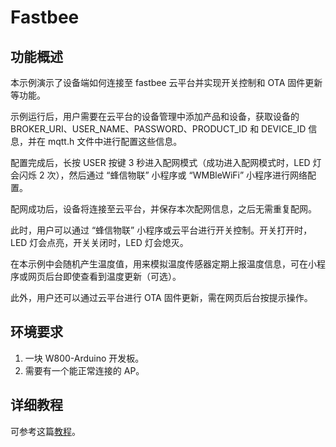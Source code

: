 # Fastbee

## 功能概述

本示例演示了设备端如何连接至 fastbee 云平台并实现开关控制和 OTA 固件更新等功能。

示例运行后，用户需要在云平台的设备管理中添加产品和设备，获取设备的 BROKER_URI、USER_NAME、PASSWORD、PRODUCT_ID 和 DEVICE_ID 信息，并在 mqtt.h 文件中进行配置这些信息。

配置完成后，长按 USER 按键 3 秒进入配网模式（成功进入配网模式时，LED 灯会闪烁 2 次），然后通过 “蜂信物联” 小程序或 “WMBleWiFi” 小程序进行网络配置。

配网成功后，设备将连接至云平台，并保存本次配网信息，之后无需重复配网。

此时，用户可以通过 “蜂信物联” 小程序或云平台进行开关控制。开关打开时，LED 灯会点亮，开关关闭时，LED 灯会熄灭。

在本示例中会随机产生温度值，用来模拟温度传感器定期上报温度信息，可在小程序或网页后台即使查看到温度更新（可选）。

此外，用户还可以通过云平台进行 OTA 固件更新，需在网页后台按提示操作。

## 环境要求

1. 一块 W800-Arduino 开发板。
2. 需要有一个能正常连接的 AP。

## 详细教程

可参考这篇[教程](https://wdyichen.cn/?log=blog&id=101)。
